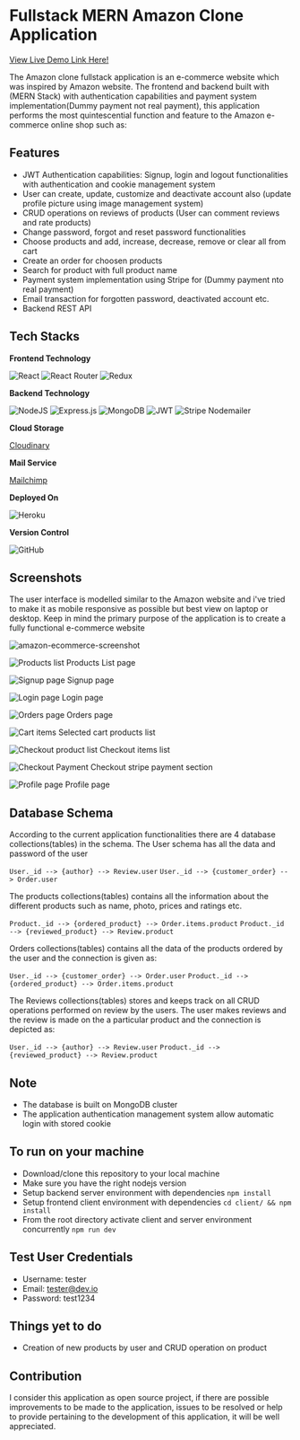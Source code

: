 # Fullstack MERN Amazon Clone Application

[View Live Demo Link Here!](https://amazon-clone-mern-dev.herokuapp.com/)

The Amazon clone fullstack application is an e-commerce website which was inspired by Amazon website. The frontend and backend built with (MERN Stack) with authentication capabilities and payment system implementation(Dummy payment not real payment), this application performs the most quintescential function and feature to the Amazon e-commerce online shop such as:

## Features

- JWT Authentication capabilities: Signup, login and logout functionalities with authentication and cookie management system
- User can create, update, customize and deactivate account also (update profile picture using image management system)
- CRUD operations on reviews of products (User can comment reviews and rate products)
- Change password, forgot and reset password functionalities
- Choose products and add, increase, decrease, remove or clear all from cart
- Create an order for choosen products
- Search for product with full product name
- Payment system implementation using Stripe for (Dummy payment nto real payment)
- Email transaction for forgotten password, deactivated account etc.
- Backend REST API

## Tech Stacks

**Frontend Technology**

![React](https://img.shields.io/badge/react-%2320232a.svg?style=for-the-badge&logo=react&logoColor=%2361DAFB)
![React Router](https://img.shields.io/badge/React_Router-CA4245?style=for-the-badge&logo=react-router&logoColor=white)
![Redux](https://img.shields.io/badge/redux-%23593d88.svg?style=for-the-badge&logo=redux&logoColor=white)

**Backend Technology**

![NodeJS](https://img.shields.io/badge/node.js-6DA55F?style=for-the-badge&logo=node.js&logoColor=white)
![Express.js](https://img.shields.io/badge/express.js-%23404d59.svg?style=for-the-badge&logo=express&logoColor=%2361DAFB)
![MongoDB](https://img.shields.io/badge/MongoDB-%234ea94b.svg?style=for-the-badge&logo=mongodb&logoColor=white)
![JWT](https://img.shields.io/badge/JWT-black?style=for-the-badge&logo=JSON%20web%20tokens)
![Stripe](https://img.shields.io/badge/Stripe-626CD9?style=for-the-badge&logo=Stripe&logoColor=white)
Nodemailer

**Cloud Storage**

[Cloudinary](https://cloudinary.com/)

**Mail Service**

[Mailchimp]()

**Deployed On**

![Heroku](https://img.shields.io/badge/heroku-%23430098.svg?style=for-the-badge&logo=heroku&logoColor=white)

**Version Control**

![GitHub](https://img.shields.io/badge/github-%23121011.svg?style=for-the-badge&logo=github&logoColor=white)

## Screenshots

The user interface is modelled similar to the Amazon website and i've tried to make it as mobile responsive as possible but best view on laptop or desktop. Keep in mind the primary purpose of the application is to create a fully functional e-commerce website

![amazon-ecommerce-screenshot](https://user-images.githubusercontent.com/101047579/192185265-e366b8fc-a1a3-449e-bd76-0d0dc2cb256d.png)

![Products list](https://user-images.githubusercontent.com/101047579/184636223-f552db7d-42fe-4b8c-bcc8-45a5d3470cb8.png)
Products List page

![Signup page](https://user-images.githubusercontent.com/101047579/184636306-60211b59-44c1-473b-8d59-15dda9b75cec.png)
Signup page

![Login page](https://user-images.githubusercontent.com/101047579/184636407-f7242054-0466-42fb-8386-1ff815ae1312.png)
Login page

![Orders page](https://user-images.githubusercontent.com/101047579/184636480-426178f7-8275-487f-8f4a-c514a7265d9f.png)
Orders page

![Cart items](https://user-images.githubusercontent.com/101047579/184636573-c60cd8f4-91c7-444b-b309-a21b3e907302.png)
Selected cart products list

![Checkout product list](https://user-images.githubusercontent.com/101047579/184636730-9f409986-2d08-409e-b6de-26f6043e8b56.png)
Checkout items list

![Checkout Payment](https://user-images.githubusercontent.com/101047579/184636695-8a6827d3-c88a-441c-9645-2bd755ffff9a.png)
Checkout stripe payment section

![Profile page](https://user-images.githubusercontent.com/101047579/184636829-480918c4-3fd8-41b6-bc42-9a0703530469.png)
Profile page

## Database Schema

According to the current application functionalities there are 4 database collections(tables) in the schema. The User schema has all the data and password of the user

`User._id --> {author} --> Review.user`
`User._id --> {customer_order} --> Order.user`

The products collections(tables) contains all the information about the different products such as name, photo, prices and ratings etc.

`Product._id --> {ordered_product} --> Order.items.product`
`Product._id --> {reviewed_product} --> Review.product`

Orders collections(tables) contains all the data of the products ordered by the user and the connection is given as:

`User._id --> {customer_order} --> Order.user`
`Product._id --> {ordered_product} --> Order.items.product`

The Reviews collections(tables) stores and keeps track on all CRUD operations performed on review by the users. The user makes reviews and the review is made on the a particular product and the connection is depicted as:

`User._id --> {author} --> Review.user`
`Product._id --> {reviewed_product} --> Review.product`

## Note

- The database is built on MongoDB cluster
- The application authentication management system allow automatic login with stored cookie

## To run on your machine

- Download/clone this repository to your local machine
- Make sure you have the right nodejs version
- Setup backend server environment with dependencies `npm install`
- Setup frontend client environment with dependencies `cd client/ && npm install`
- From the root directory activate client and server environment concurrently `npm run dev`

## Test User Credentials

- Username: tester
- Email: tester@dev.io
- Password: test1234

## Things yet to do

- Creation of new products by user and CRUD operation on product

## Contribution

I consider this application as open source project, if there are possible improvements to be made to the application, issues to be resolved or help to provide pertaining to the development of this application, it will be well appreciated.
